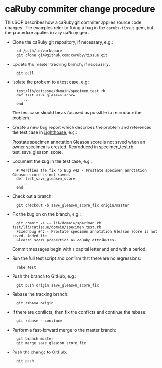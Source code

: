 caRuby commiter change procedure
================================
This SOP describes how a caRuby git commiter applies source code changes.
The examples refer to fixing a bug in the `caruby-tissue` gem, but the procedure
applies to any caRuby gem.

* Clone the caRuby git repository, if necessary, e.g.:

        cd /path/to/workspace
        git clone git@github.com:caruby/tissue.git

* Update the master tracking branch, if necessary:

        git pull
    
* Isolate the problem to a test case, e.g.:
   
        test/lib/catissue/domain/specimen_test.rb
        def test_save_gleason_score
          ...
        end
  
    The test case should be as focused as possible to reproduce the problem.

* Create a new bug report which describes the problem and references the test case in
  [Lighthouse](caruby.lighthouseapp.com), e.g.:
  
    Prostate specimen annotation Gleason score is not saved when an owner specimen is
    created. Reproduced in specimen_test.rb test_save_gleason_score.

* Document the bug in the test case, e.g.:

        # Verifies the fix to Bug #42 - Prostate specimen annotation Gleason score is not saved.
        def test_save_gleason_score
          ...
        end

* Check out a branch:

        git checkout -b save_gleason_score_fix origin/master

* Fix the bug on on the branch, e.g.:

        git commit -a -- lib/domain/specimen.rb test/lib/catissue/domain/specimen_test.rb
        Fixed bug #42 - Prostate specimen annotation Gleason score is not saved. Added the
        Gleason score properties as caRuby attributes.
        
  Commit messages begin with a capital letter and end with a period.

* Run the full test script and confirm that there are no regressions:

        rake test

* Push the branch to GitHub, e.g.:

        git push origin save_gleason_score_fix

* Rebase the tracking branch:

        git rebase origin
    
* If there are conflicts, then fix the conflicts and continue the rebase:

        git rebase --continue

* Perform a fast-forward merge to the master branch:

        git branch master
        git merge save_gleason_score_fix

* Push the change to GitHub:

        git push
